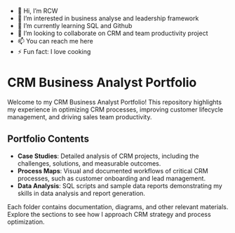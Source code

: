 - 👋 Hi, I’m RCW
- 👀 I’m interested in business analyse and leadership framework
- 🌱 I’m currently learning SQL and Github
- 💞️ I’m looking to collaborate on CRM and team productivity project
- 📫 You can reach me here 
- ⚡ Fun fact: I love cooking

# CRM Business Analyst Portfolio

Welcome to my CRM Business Analyst Portfolio! This repository highlights my experience in optimizing CRM processes, improving customer lifecycle management, and driving sales team productivity.

## Portfolio Contents
- **Case Studies**: Detailed analysis of CRM projects, including the challenges, solutions, and measurable outcomes.
- **Process Maps**: Visual and documented workflows of critical CRM processes, such as customer onboarding and lead management.
- **Data Analysis**: SQL scripts and sample data reports demonstrating my skills in data analysis and report generation.

Each folder contains documentation, diagrams, and other relevant materials. Explore the sections to see how I approach CRM strategy and process optimization.
